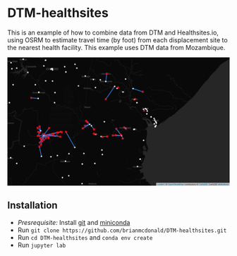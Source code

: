# DTM-healthsites

This is an example of how to combine data from DTM and Healthsites.io, using OSRM to estimate travel time (by foot) from each displacement site to the nearest health facility. This example uses DTM data from Mozambique.

![Straight-line](assets/straight-line.png)

## Installation
- *Presrequisite:* Install [git](https://git-scm.com/book/en/v2/Getting-Started-Installing-Git) and [miniconda](https://docs.conda.io/en/latest/miniconda.html)
- Run ```git clone https://github.com/brianmcdonald/DTM-healthsites.git```
- Run ```cd DTM-healthsites``` and ```conda env create```
- Run ```jupyter lab```

